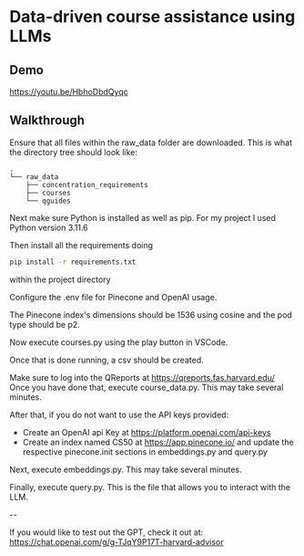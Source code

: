 # Data-driven course assistance using LLMs

## Demo
https://youtu.be/HbhoDbdQyqc

## Walkthrough

Ensure that all files within the raw_data folder are downloaded. This is what the directory tree should look like:
```
.
└── raw_data
    ├── concentration_requirements
    ├── courses
    └── qguides
```

Next make sure Python is installed as well as pip. For my project I used Python version 3.11.6

Then install all the requirements doing
```bash
pip install -r requirements.txt
```
within the project directory

Configure the .env file for Pinecone and OpenAI usage.

The Pinecone index's dimensions should be 1536 using cosine and the pod type should be p2. 

Now execute courses.py using the play button in VSCode.

Once that is done running, a csv should be created.

Make sure to log into the QReports at https://qreports.fas.harvard.edu/
Once you have done that, execute course_data.py. This may take several minutes.

After that, if you do not want to use the API keys provided:
- Create an OpenAI api Key at https://platform.openai.com/api-keys
- Create an index named CS50 at https://app.pinecone.io/ and update the respective pinecone.init sections in embeddings.py and query.py

Next, execute embeddings.py. This may take several minutes.

Finally, execute query.py. This is the file that allows you to interact with the LLM.

--

If you would like to test out the GPT, check it out at:
https://chat.openai.com/g/g-TJqY9P17T-harvard-advisor
